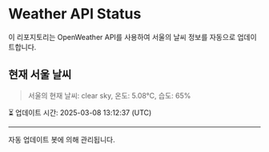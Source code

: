 
# Weather API Status

이 리포지토리는 OpenWeather API를 사용하여 서울의 날씨 정보를 자동으로 업데이트합니다.

## 현재 서울 날씨
> 서울의 현재 날씨: clear sky, 온도: 5.08°C, 습도: 65%

⏳ 업데이트 시간: 2025-03-08 13:12:37 (UTC)

---
자동 업데이트 봇에 의해 관리됩니다.
